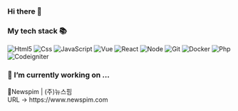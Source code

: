### Hi there 👋

<!--
**irontwins/irontwins** is a ✨ _special_ ✨ repository because its `README.md` (this file) appears on your GitHub profile.

Here are some ideas to get you started:

- 🔭 I’m currently working on ...
- 🌱 I’m currently learning ...
- 👯 I’m looking to collaborate on ...
- 🤔 I’m looking for help with ...
- 💬 Ask me about ...
- 📫 How to reach me: ...
- 😄 Pronouns: ...
- ⚡ Fun fact: ...
-->
<h3>My tech stack 📚</h3>

![Html5](https://img.shields.io/badge/-HTML5-F05032?style=for-the-badge&logo=html5&logoColor=ffffff)
![Css](https://img.shields.io/badge/-Css-254bdd?style=for-the-badge&logo=css&logoColor=ffffff)
![JavaScript](https://img.shields.io/badge/-JavaScript-SUCCESS?style=for-the-badge&logo=javascript&logoColor=ffffff)
![Vue](https://img.shields.io/badge/-Vuejs-brown?style=for-the-badge&logo=vue.js&logoColor=ffffff)
![React](https://img.shields.io/badge/-React-blueviolet?style=for-the-badge&logo=react&logoColor=ffffff)
![Node](https://img.shields.io/badge/-Node-blue?style=for-the-badge&logo=Node.js&logoColor=ffffff)
![Git](https://img.shields.io/badge/-Git-critical?style=for-the-badge&logo=Git&logoColor=ffffff)
![Docker](https://img.shields.io/badge/-Dockers-9cf?style=for-the-badge&logo=Docker&logoColor=ffffff)
![Php](https://img.shields.io/badge/-Php-7377ad?style=for-the-badge&logo=php&logoColor=ffffff)
![Codeigniter](https://img.shields.io/badge/-codeigniter-f75127?style=for-the-badge&logo=codeigniter&logoColor=ffffff)


 <h3>🔭 I’m currently working on ...</h3>
 📰Newspim | (주)뉴스핌
 <br/>
 URL -> https://www.newspim.com
